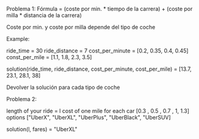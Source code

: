 Problema 1:
Fórmula = (coste por min. * tiempo de la carrera) + (coste por milla * distancia de la carrera)

Coste por min. y coste por milla depende del tipo de coche

Example:

ride_time = 30
ride_distance = 7
cost_per_minute = [0.2, 0.35, 0.4, 0.45]
const_per_mile = [1.1, 1.8, 2.3, 3.5]

solution(ride_time, ride_distance, cost_per_minute, cost_per_mile) = [13.7, 23.1, 28.1, 38]

Devolver la solución para cada tipo de coche

Problema 2:

length of your ride = l
cost of one mile for each car [0.3 , 0.5 , 0.7 , 1, 1.3]
options ["UberX", "UberXL", "UberPlus", "UberBlack", "UberSUV]

solution(l, fares) = "UberXL"


